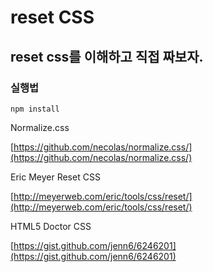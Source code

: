 # reset CSS
## reset css를 이해하고 직접 짜보자.

### 실행법

```
npm install
```
Normalize.css

[https://github.com/necolas/normalize.css/](https://github.com/necolas/normalize.css/)


Eric Meyer Reset CSS

[http://meyerweb.com/eric/tools/css/reset/](http://meyerweb.com/eric/tools/css/reset/)


HTML5 Doctor CSS

[https://gist.github.com/jenn6/6246201](https://gist.github.com/jenn6/6246201)